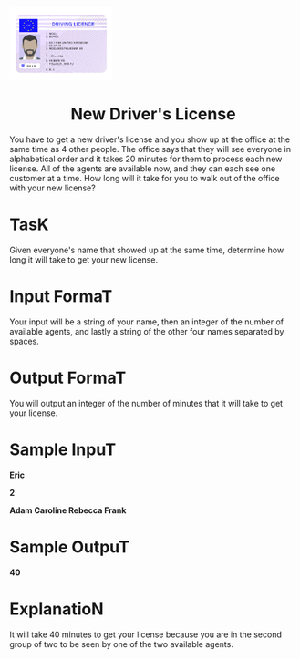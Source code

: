 <img src="https://github.com/IgorAkatov/files/blob/main/Drivers-License.jpg" height = "128">
<h1 align = "center">New Driver's License</h1>
You have to get a new driver's license and you show up at the office at the same time as 4 other people. The office says that they will see everyone in alphabetical order and it takes 20 minutes for them to process each new license. All of the agents are available now, and they can each see one customer at a time. How long will it take for you to walk out of the office with your new license?


<h1 align = "left"> TasK </h1>
Given everyone's name that showed up at the same time, determine how long it will take to get your new license.
<h1> Input FormaT </h1>
Your input will be a string of your name, then an integer of the number of available agents, and lastly a string of the other four names separated by spaces.
<h1> Output FormaT</h1>
You will output an integer of the number of minutes that it will take to get your license.
<h1> Sample InpuT</h1>
<b> Eric
  
2

Adam Caroline Rebecca Frank    </b>

<h1>Sample OutpuT</h1>
<b>40</b>

<h1>ExplanatioN</h1>
It will take 40 minutes to get your license because you are in the second group of two to be seen by one of the two available agents.


